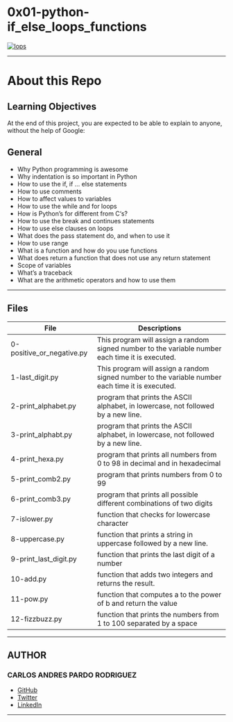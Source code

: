 # 0x01-python-if_else_loops_functions
[![lops](https://cdn.educba.com/academy/wp-content/uploads/2019/11/If-Statement-in-Python.png "lops")](https://www.google.com/url?sa=i&url=https%3A%2F%2Fwww.educba.com%2Fif-statement-in-python%2F&psig=AOvVaw3yl65oxvhnCIyopQXwYAhd&ust=1648354512133000&source=images&cd=vfe&ved=0CAgQjRxqFwoTCMjzzJ_14vYCFQAAAAAdAAAAABAD "lops")

------------

# About this Repo
## Learning Objectives
At the end of this project, you are expected to be able to explain to anyone, without the help of Google:

## General
- Why Python programming is awesome
- Why indentation is so important in Python
- How to use the if, if ... else statements
- How to use comments
- How to affect values to variables
- How to use the while and for loops
- How is Python’s for different from C‘s?
- How to use the break and continues statements
- How to use else clauses on loops
- What does the pass statement do, and when to use it
- How to use range
- What is a function and how do you use functions
- What does return a function that does not use any return statement
- Scope of variables
- What’s a traceback
- What are the arithmetic operators and how to use them

------------

## Files
|  File |   Descriptions|
| ------------ | ------------ |
| 0-positive_or_negative.py  |  This program will assign a random signed number to the variable number each time it is executed. |
| 1-last_digit.py  |  This program will assign a random signed number to the variable number each time it is executed. |
| 2-print_alphabet.py  | program that prints the ASCII alphabet, in lowercase, not followed by a new line.  |
| 3-print_alphabt.py | program that prints the ASCII alphabet, in lowercase, not followed by a new line.  |
| 4-print_hexa.py  |  program that prints all numbers from 0 to 98 in decimal and in hexadecimal |
| 5-print_comb2.py |   program that prints numbers from 0 to 99|
| 6-print_comb3.py|  program that prints all possible different combinations of two digits |
| 7-islower.py  |  function that checks for lowercase character |
|8-uppercase.py   |  function that prints a string in uppercase followed by a new line. |
| 9-print_last_digit.py  |  function that prints the last digit of a number |
| 10-add.py  |   function that adds two integers and returns the result. |
|11-pow.py   |  function that computes a to the power of b and return the value |
| 12-fizzbuzz.py | function that prints the numbers from 1 to 100 separated by a space |

------------

## AUTHOR
### CARLOS ANDRES PARDO RODRIGUEZ
-  [GitHub](https://github.com/ANDRES3021 "GitHub")
- [Twitter](https://twitter.com/CarlosA54648157 "Twitter")
- [ LinkedIn](https://www.linkedin.com/in/carlos-andres-pardo-rodriguez-8bbb90202/ " LinkedIn")

------------
